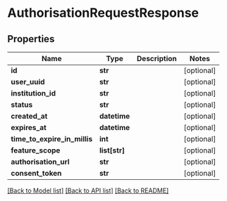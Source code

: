 # AuthorisationRequestResponse

## Properties
Name | Type | Description | Notes
------------ | ------------- | ------------- | -------------
**id** | **str** |  | [optional] 
**user_uuid** | **str** |  | [optional] 
**institution_id** | **str** |  | [optional] 
**status** | **str** |  | [optional] 
**created_at** | **datetime** |  | [optional] 
**expires_at** | **datetime** |  | [optional] 
**time_to_expire_in_millis** | **int** |  | [optional] 
**feature_scope** | **list[str]** |  | [optional] 
**authorisation_url** | **str** |  | [optional] 
**consent_token** | **str** |  | [optional] 

[[Back to Model list]](../README.md#documentation-for-models) [[Back to API list]](../README.md#documentation-for-api-endpoints) [[Back to README]](../README.md)


